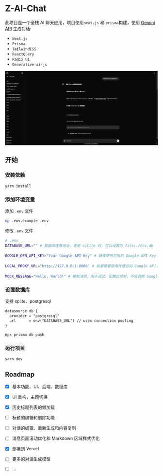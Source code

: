 # Z-AI-Chat

此项目是一个全栈 AI 聊天应用，项目使用`next.js` 和 `prisma`构建，使用 [Gemini API](https://ai.google.dev/gemini-api/docs/api-key) 生成对话:

- `Next.js`
- `Prisma`
- `TailwindCSS`
- `ReactQuery`
- `Radix UI`
- `Generative-ai-js`

![sample](./docs/sample.png)

## 开始

### 安装依赖

```bash
yarn install
```

### 添加环境变量

添加 `.env` 文件

```bash
cp .env.example .env
```

修改 `.env` 文件

```bash
# .env
DATABASE_URL="" # 数据库连接地址，使用 sqlite 时，可以设置为 file:./dev.db

GOOGLE_GEN_API_KEY="Your Google API Key" # 确保使用可用的 Google API Key

LOCAL_PROXY_URL="http://127.0.0.1:8080" # 如果需要使用代理访问 Google API，请设置代理地址

MOCK_MESSAGE="Hello, World!" # 模拟消息，用于调试，配置此项时，不会调用 Google API
```

### 设置数据库

支持 splite、postgresql

```prisma
datasource db {
  provider = "postgresql"
  url      = env("DATABASE_URL") // uses connection pooling
}
```

```bash
npx prisma db push
```

### 运行项目

```bash
yarn dev
```

## Roadmap

- [x] 基本功能、UI、后端、数据库

- [x] UI 重构，主题切换

- [x] 历史标题列表的懒加载

- [ ] 标题的编辑和删除功能

- [ ] 对话的编辑、重新生成和内容复制

- [ ] 消息页面滚动优化和 Markdown 区域样式优化

- [x] 部署到 Vercel

- [ ] 更多的对话生成模型

- [ ] ...
